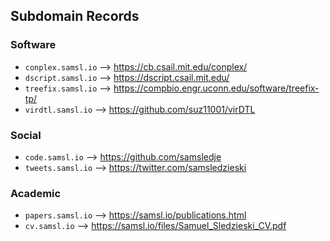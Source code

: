## Subdomain Records

### Software
- `conplex.samsl.io` --> https://cb.csail.mit.edu/conplex/
- `dscript.samsl.io` --> https://dscript.csail.mit.edu/
- `treefix.samsl.io` --> https://compbio.engr.uconn.edu/software/treefix-tp/
- `virdtl.samsl.io` --> https://github.com/suz11001/virDTL

### Social
- `code.samsl.io` --> https://github.com/samsledje
- `tweets.samsl.io` --> https://twitter.com/samsledzieski

### Academic

- `papers.samsl.io` --> https://samsl.io/publications.html
- `cv.samsl.io` --> https://samsl.io/files/Samuel_Sledzieski_CV.pdf
